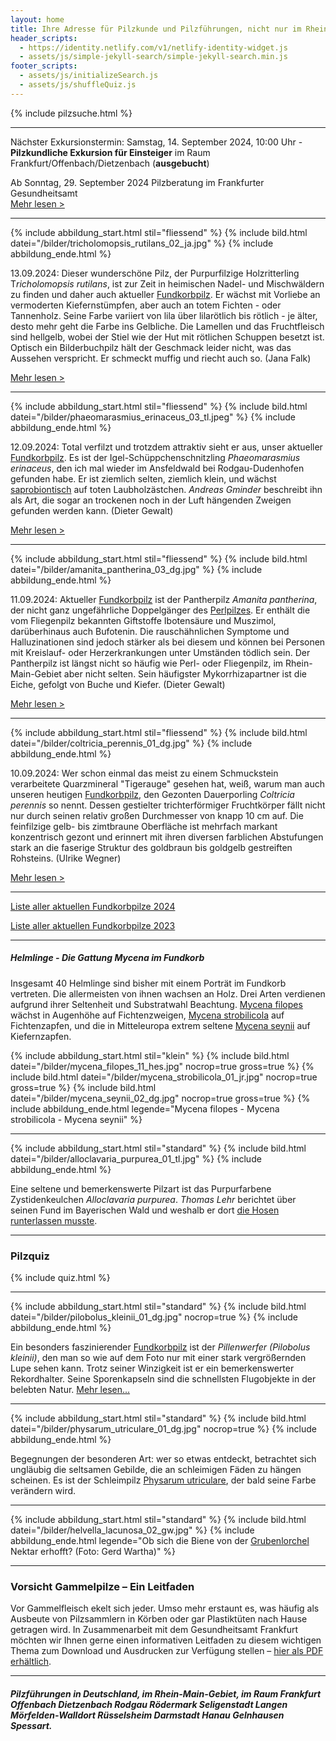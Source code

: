 ```yaml
---
layout: home
title: Ihre Adresse für Pilzkunde und Pilzführungen, nicht nur im Rhein-Main-Gebiet
header_scripts:
  - https://identity.netlify.com/v1/netlify-identity-widget.js
  - assets/js/simple-jekyll-search/simple-jekyll-search.min.js
footer_scripts:
  - assets/js/initializeSearch.js
  - assets/js/shuffleQuiz.js
---
```

{% include pilzsuche.html %}

- - -

Nächster Exkursionstermin: Samstag, 14. September 2024, 10:00 Uhr - **Pilzkundliche Exkursion für Einsteiger** im Raum Frankfurt/Offenbach/Dietzenbach (**ausgebucht**)

Ab Sonntag, 29. September 2024 Pilzberatung im Frankfurter Gesundheitsamt\
[Mehr lesen >](/termine)

- - -

{% include abbildung_start.html stil="fliessend" %}
{% include bild.html datei="/bilder/tricholomopsis_rutilans_02_ja.jpg" %}
{% include abbildung_ende.html %}

13.09.2024: Dieser wunderschöne Pilz, der Purpurfilzige Holzritterling T*richolomopsis rutilans*, ist zur Zeit in heimischen Nadel- und Mischwäldern zu finden und daher auch aktueller [Fundkorbpilz](AA "Glossar-"). Er wächst mit Vorliebe an vermoderten Kiefernstümpfen, aber auch an totem Fichten - oder Tannenholz. Seine Farbe variiert von lila über lilarötlich bis rötlich - je älter, desto mehr geht die Farbe ins Gelbliche. Die Lamellen und das Fruchtfleisch sind hellgelb, wobei der Stiel wie der Hut mit rötlichen Schuppen besetzt ist. Optisch ein Bilderbuchpilz hält der Geschmack leider nicht, was das Aussehen verspricht. Er schmeckt muffig und riecht auch so. (Jana Falk)

[Mehr lesen >](/pilze/tricholomopsis-rutilans-purpurfilziger-holzritterling)

<div style="clear:  both"></div>

- - -

{% include abbildung_start.html stil="fliessend" %}
{% include bild.html datei="/bilder/phaeomarasmius_erinaceus_03_tl.jpeg" %}
{% include abbildung_ende.html %}

12.09.2024: Total verfilzt und trotzdem attraktiv sieht er aus, unser aktueller [Fundkorbpilz](AA "Glossar-"). Es ist der Igel-Schüppchenschnitzling *Phaeomarasmius erinaceus*, den ich mal wieder im Ansfeldwald bei Rodgau-Dudenhofen gefunden habe. Er ist ziemlich selten, ziemlich klein, und wächst [saprobiontisch](saprobiontisch "Glossar") auf toten Laubholzästchen. *Andreas Gminder* beschreibt ihn als Art, die sogar an trockenen noch in der Luft hängenden Zweigen gefunden werden kann. (Dieter Gewalt)

[Mehr lesen >](/pilze/phaeomarasmius-erinaceus-igel-schüppchenschnitzling)

<div style="clear:  both"></div>

- - -

{% include abbildung_start.html stil="fliessend" %}
{% include bild.html datei="/bilder/amanita_pantherina_03_dg.jpg" %}
{% include abbildung_ende.html %}

11.09.2024: Aktueller [Fundkorbpilz](AA "Glossar-") ist der Pantherpilz *Amanita pantherina*, der nicht ganz ungefährliche Doppelgänger des [Perlpilzes](/pilze/amanita-rubescens-perlpilz). Er enthält die vom Fliegenpilz bekannten Giftstoffe Ibotensäure und Muszimol, darüberhinaus auch Bufotenin. Die rauschähnlichen Symptome und Halluzinationen sind jedoch stärker als bei diesem und können bei Personen mit Kreislauf- oder Herzerkrankungen unter Umständen tödlich sein. Der Pantherpilz ist längst nicht so häufig wie Perl- oder Fliegenpilz, im Rhein-Main-Gebiet aber nicht selten. Sein häufigster Mykorrhizapartner ist die Eiche, gefolgt von Buche und Kiefer. (Dieter Gewalt)

[Mehr lesen >](/pilze/amanita-pantherina-pantherpilz)

<div style="clear:  both"></div> 

- - -

{% include abbildung_start.html stil="fliessend" %}
{% include bild.html datei="/bilder/coltricia_perennis_01_dg.jpg" %}
{% include abbildung_ende.html %}

10.09.2024: Wer schon einmal das meist zu einem Schmuckstein verarbeitete Quarzmineral "Tigerauge" gesehen hat, weiß, warum man auch unseren heutigen [Fundkorbpilz](AA "Glossar-"), den Gezonten Dauerporling *Coltricia perennis* so nennt. Dessen gestielter trichterförmiger Fruchtkörper fällt nicht nur durch seinen relativ großen Durchmesser von knapp 10 cm auf. Die feinfilzige gelb- bis zimtbraune Oberfläche ist mehrfach markant konzentrisch gezont und erinnert mit ihren diversen farblichen Abstufungen stark an die faserige Struktur des goldbraun bis goldgelb gestreiften Rohsteins. (Ulrike Wegner)

[Mehr lesen >](/pilze/coltricia-perennis-gezonter-dauerporling)

<div style="clear:  both"></div>

- - -

[Liste aller aktuellen Fundkorbpilze 2024](/artikel/liste-aller-aktuellen-fundkorbpilze-2024.html)

[Liste aller aktuellen Fundkorbpilze 2023](/artikel/liste-aller-aktuellen-fundkorbpilze-2023.html)

- - -

##### Helmlinge - Die Gattung *Mycena* im Fundkorb

Insgesamt 40 Helmlinge sind bisher mit einem Porträt im Fundkorb vertreten. Die allermeisten von ihnen wachsen an Holz. Drei Arten verdienen aufgrund ihrer Seltenheit und Substratwahl Beachtung. [Mycena filopes](/pilze/mycena-filopes-zerbrechlicher-fadenhelmling) wächst in Augenhöhe auf Fichtenzweigen, [Mycena strobilicola](/pilze/mycena-strobilicola-fichtenzapfenhelmling) auf Fichtenzapfen, und die in Mitteleuropa extrem seltene [Mycena seynii](/pilze/mycena-seynii-mediterraner-kiefernzapfenhelmling) auf Kiefernzapfen.

{% include abbildung_start.html stil="klein" %}
{% include bild.html datei="/bilder/mycena_filopes_11_hes.jpg" nocrop=true gross=true %}
{% include bild.html datei="/bilder/mycena_strobilicola_01_jr.jpg" nocrop=true gross=true %}
{% include bild.html datei="/bilder/mycena_seynii_02_dg.jpg" nocrop=true gross=true %}
{% include abbildung_ende.html legende="Mycena filopes - Mycena strobilicola - Mycena seynii" %}

- - -

{% include abbildung_start.html stil="standard" %}
{% include bild.html datei="/bilder/alloclavaria_purpurea_01_tl.jpg" %}
{% include abbildung_ende.html %}

Eine seltene und bemerkenswerte Pilzart ist das Purpurfarbene Zystidenkeulchen *Alloclavaria purpurea*. *Thomas Lehr* berichtet über seinen Fund im Bayerischen Wald und weshalb er dort [die Hosen runterlassen musste](/pilze/alloclavaria-purpurea-purpurfarbenes-zystidenkeulchen).

- - -

### Pilzquiz

{% include quiz.html %}

- - -

{% include abbildung_start.html stil="standard" %}
{% include bild.html datei="/bilder/pilobolus_kleinii_01_dg.jpg" nocrop=true %}
{% include abbildung_ende.html %}

Ein besonders faszinierender [Fundkorbpilz](AA "Glossar-") ist der *Pillenwerfer (Pilobolus kleinii)*, den man so wie auf dem Foto nur mit einer stark vergrößernden Lupe sehen kann. Trotz seiner Winzigkeit ist er ein bemerkenswerter Rekordhalter. Seine Sporenkapseln sind die schnellsten Flugobjekte in der belebten Natur. [Mehr lesen...](/pilze/pilobolus-kleinii-pillenwerfer)

- - -

{% include abbildung_start.html stil="standard" %}
{% include bild.html datei="/bilder/physarum_utriculare_01_dg.jpg" nocrop=true %}
{% include abbildung_ende.html %}

Begegnungen der besonderen Art: wer so etwas entdeckt, betrachtet sich ungläubig die seltsamen Gebilde, die an schleimigen Fäden zu hängen scheinen. Es ist der Schleimpilz [Physarum utriculare](/pilze/physarum-utriculare-fadenfruchtschleimpilz), der bald seine Farbe verändern wird.

- - -

{% include abbildung_start.html stil="standard" %}
{% include bild.html datei="/bilder/helvella_lacunosa_02_gw.jpg" %}
{% include abbildung_ende.html legende="Ob sich die Biene von der <a href='/pilze/helvella-lacunosa-grubenlorchel'>Grubenlorchel</a> Nektar erhofft?  (Foto: Gerd Wartha)" %}

- - -

### Vorsicht Gammelpilze – Ein Leitfaden

Vor Gammelfleisch ekelt sich jeder. Umso mehr erstaunt es, was häufig als Ausbeute von Pilzsammlern in Körben oder gar Plastiktüten nach Hause getragen wird. In Zusammenarbeit mit dem Gesundheitsamt Frankfurt möchten wir Ihnen gerne einen informativen Leitfaden zu diesem wichtigen Thema zum Download und Ausdrucken zur Verfügung stellen – [hier als PDF erhältlich](/assets/docs/Fundkorb.de-Gammelpilze.pdf).

- - -

##### Pilzführungen in Deutschland, im Rhein-Main-Gebiet, im Raum Frankfurt Offenbach Dietzenbach Rodgau Rödermark Seligenstadt Langen Mörfelden-Walldort Rüsselsheim Darmstadt Hanau Gelnhausen Spessart.